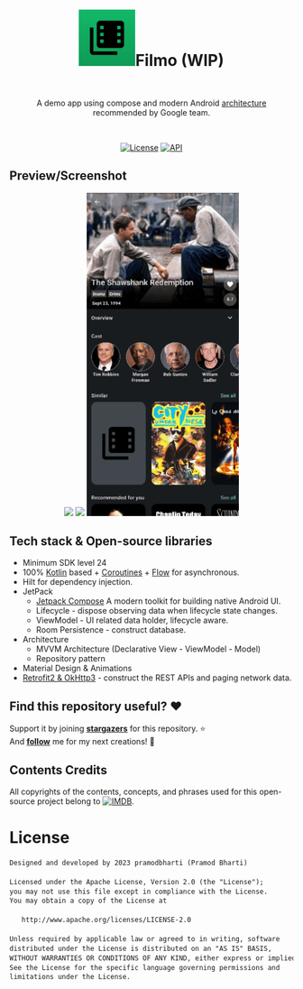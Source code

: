 
<h1 align="center"><img alt="Filmo" src="/images/ic_launcher-playstore.png" width="100" height="100"/>Filmo (WIP)</h1>
</br>
<p align="center">  
A demo app using compose and modern Android <a href="https://developer.android.com/topic/architecture" target="_blank"> architecture </a> recommended by Google team. 
</p>
</br>

<p align="center">
  <a href="https://opensource.org/licenses/Apache-2.0"><img alt="License" src="https://img.shields.io/badge/License-Apache%202.0-blue.svg"/></a>
  <a href="https://android-arsenal.com/api?level=24"><img alt="API" src="https://img.shields.io/badge/API-24%2B-brightgreen.svg?style=flat"/></a>
</p>

## Preview/Screenshot
<p align="center">
<img src="/images/preview0.gif" width="270"/>
<img src="/images/preview1.gif" width="270"/>
<img src="/images/preview2.gif" width="270"/>
</p>

## Tech stack & Open-source libraries
- Minimum SDK level 24
- 100% [Kotlin](https://kotlinlang.org/) based + [Coroutines](https://github.com/Kotlin/kotlinx.coroutines) + [Flow](https://kotlin.github.io/kotlinx.coroutines/kotlinx-coroutines-core/kotlinx.coroutines.flow/) for asynchronous.
- Hilt for dependency injection.
- JetPack
    - [Jetpack Compose](https://developer.android.com/jetpack/compose) A modern toolkit for building native Android UI.
    - Lifecycle - dispose observing data when lifecycle state changes.
    - ViewModel - UI related data holder, lifecycle aware.
    - Room Persistence - construct database.
- Architecture
    - MVVM Architecture (Declarative View - ViewModel - Model)
    - Repository pattern
- Material Design & Animations
- [Retrofit2 & OkHttp3](https://github.com/square/retrofit) - construct the REST APIs and paging network data.

## Find this repository useful? :heart:
Support it by joining __[stargazers](https://github.com/pramodbharti/Filmo/stargazers)__ for this repository. :star: <br>
And __[follow](https://github.com/pramodbharti)__ me for my next creations! 🤩

## Contents Credits
All copyrights of the contents, concepts, and phrases used for this open-source project belong to   <a href="https://developer.themoviedb.org/"><img alt="IMDB" src="https://files.readme.io/29c6fee-blue_short.svg" width="100" height="16"/></a>.

# License
```xml
Designed and developed by 2023 pramodbharti (Pramod Bharti)

Licensed under the Apache License, Version 2.0 (the "License");
you may not use this file except in compliance with the License.
You may obtain a copy of the License at

   http://www.apache.org/licenses/LICENSE-2.0

Unless required by applicable law or agreed to in writing, software
distributed under the License is distributed on an "AS IS" BASIS,
WITHOUT WARRANTIES OR CONDITIONS OF ANY KIND, either express or implied.
See the License for the specific language governing permissions and
limitations under the License.
```
